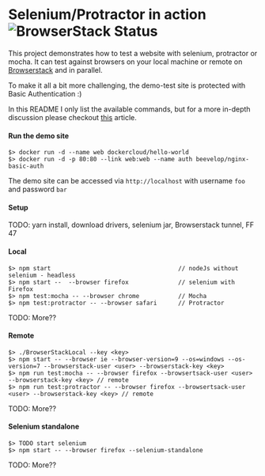 # Selenium/Protractor in action  ![BrowserStack Status](https://www.browserstack.com/automate/badge.svg?badge_key=ZzRLRjE1ZC9mUUlUTmJWQlFNVVVnTFBTb2ZjS3NGNEJUNTN6c1dDcWtlcz0tLStVZFlpL1ZKOC9QeTNpSUNXVHM5Snc9PQ==--e4b37358ed234afa202b7aea2363783991dd02a6)

This project demonstrates how to test a website with selenium, protractor or mocha. It can test against
browsers on your local machine or remote on [Browserstack](https://www.browserstack.com) and in parallel.

To make it all a bit more challenging, the demo-test site is protected with Basic Authentication :)

In this README I only list the available commands, but for a more in-depth discussion please checkout 
[this](https://scaljeri.github.io/selenium-protractor-browserstack/) article.

#### Run the demo site

    $> docker run -d --name web dockercloud/hello-world
    $> docker run -d -p 80:80 --link web:web --name auth beevelop/nginx-basic-auth

The demo site can be accessed via `http://localhost` with username `foo` and password `bar`

#### Setup
TODO: yarn install, download drivers, selenium jar, Browserstack tunnel, FF 47

#### Local

    $> npm start                                    // nodeJs without selenium - headless
    $> npm start --  --browser firefox              // selenium with Firefox
    $> npm test:mocha -- --browser chrome           // Mocha 
    $> npm test:protractor -- --browser safari      // Protractor
    
TODO: More??

#### Remote

    $> ./BrowserStackLocal --key <key>
    $> npm start -- --browser ie --browser-version=9 --os=windows --os-version=7 --browserstack-user <user> --browserstack-key <key>
    $> npm run test:mocha -- --browser firefox --browsertsack-user <user> --browserstack-key <key> // remote
    $> npm run test:protractor -- --browser firefox --browsertsack-user <user> --browserstack-key <key> // remote
    
TODO: More??
    
#### Selenium standalone

    $> TODO start selenium
    $> npm start -- --browser firefox --selenium-standalone
    
TODO: More??
    
